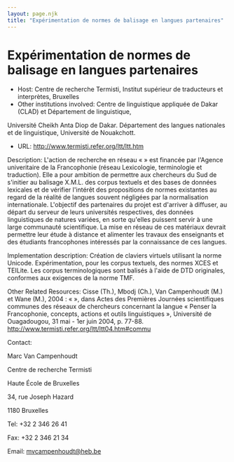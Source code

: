 ```yaml
---
layout: page.njk
title: "Expérimentation de normes de balisage en langues partenaires"
---
```

# Expérimentation de normes de balisage en langues partenaires




* Host: Centre de recherche Termisti, Institut supérieur de traducteurs et interprètes,
 Bruxelles
* Other institutions involved: Centre de linguistique appliquée de Dakar (CLAD) et Département de linguistique,
 
 Université Cheikh Anta Diop de Dakar.
 Département des langues nationales et de linguistique, Université de Nouakchott.
* URL: <http://www.termisti.refer.org/ltt/ltt.htm>



Description:
 L'action de recherche en réseau « » est financée par l'Agence univeritaire de la
 Francophonie (réseau Lexicologie, terminologie et traduction). Elle a pour ambition
 de permettre aux chercheurs du Sud de s'initier au balisage X.M.L. des corpus textuels
 et des bases de données lexicales et de vérifier l'intérêt des propositions de normes
 existantes au regard de la réalité de langues souvent négligées par la normalisation
 internationale. L'objectif des partenaires du projet est d'arriver à diffuser, au
 départ du serveur de leurs universités respectives, des données linguistiques de natures
 variées, en sorte qu'elles puissent servir à une large communauté scientifique. La
 mise en réseau de ces matériaux devrait permettre leur étude à distance et alimenter
 les travaux des enseignants et des étudiants francophones intéressés par la connaissance
 de ces langues.



Implementation description:
 Création de claviers virtuels utilisant la norme Unicode.
 Expérimentation, pour les corpus textuels, des normes XCES et TEILite.
 Les corpus terminologiques sont balisés à l'aide de DTD originales, conformes aux
 exigences de la norme TMF.



Other Related Resources:
 Cisse (Th.), Mbodj (Ch.), Van Campenhoudt (M.) et Wane (M.), 2004 : « », dans Actes
 des Premières Journées scientifiques communes des réseaux de chercheurs concernant
 la langue « Penser la Francophonie, concepts, actions et outils linguistiques », Université
 de Ouagadougou, 31 mai - 1er juin 2004, p. 77-88. http://www.termisti.refer.org/ltt/ltt04.htm#commu



Contact: 



Marc Van Campenhoudt


Centre de recherche Termisti


Haute École de Bruxelles


34, rue Joseph Hazard


1180 Bruxelles


Tel: +32 2 346 26 41


Fax: +32 2 346 21 34


Email: [mvcampenhoudt@heb.be](mailto:mvcampenhoudt@heb.be)





